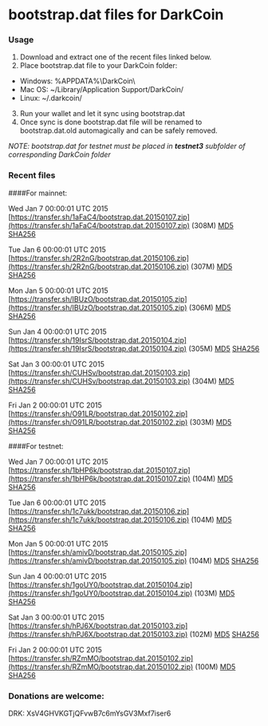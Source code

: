 # bootstrap.dat files for DarkCoin

### Usage

1. Download and extract one of the recent files linked below.
2. Place bootstrap.dat file to your DarkCoin folder:
 - Windows: %APPDATA%\DarkCoin\
 - Mac OS: ~/Library/Application Support/DarkCoin/
 - Linux: ~/.darkcoin/
3. Run your wallet and let it sync using bootstrap.dat
4. Once sync is done bootstrap.dat file will be renamed to bootstrap.dat.old automagically and can be safely removed.

_NOTE: bootstrap.dat for testnet must be placed in **testnet3** subfolder of corresponding DarkCoin folder_

### Recent files

####For mainnet:

Wed Jan  7 00:00:01 UTC 2015 [https://transfer.sh/1aFaC4/bootstrap.dat.20150107.zip](https://transfer.sh/1aFaC4/bootstrap.dat.20150107.zip) (308M) [MD5](https://transfer.sh/mbhjK/md5.txt) [SHA256](https://transfer.sh/1XXNc/sha256.txt)

Tue Jan  6 00:00:01 UTC 2015 [https://transfer.sh/2R2nG/bootstrap.dat.20150106.zip](https://transfer.sh/2R2nG/bootstrap.dat.20150106.zip) (307M) [MD5](https://transfer.sh/MSCmO/md5.txt) [SHA256](https://transfer.sh/1e83fy/sha256.txt)

Mon Jan  5 00:00:01 UTC 2015 [https://transfer.sh/IBUzO/bootstrap.dat.20150105.zip](https://transfer.sh/IBUzO/bootstrap.dat.20150105.zip) (306M) [MD5](https://transfer.sh/UZVYT/md5.txt) [SHA256](https://transfer.sh/1gg3Kj/sha256.txt)

Sun Jan  4 00:00:01 UTC 2015 [https://transfer.sh/19IsrS/bootstrap.dat.20150104.zip](https://transfer.sh/19IsrS/bootstrap.dat.20150104.zip) (305M) [MD5](https://transfer.sh/rCioj/md5.txt) [SHA256](https://transfer.sh/hC4dP/sha256.txt)

Sat Jan  3 00:00:01 UTC 2015 [https://transfer.sh/CUHSv/bootstrap.dat.20150103.zip](https://transfer.sh/CUHSv/bootstrap.dat.20150103.zip) (304M) [MD5](https://transfer.sh/19cmVh/md5.txt) [SHA256](https://transfer.sh/EgLiP/sha256.txt)

Fri Jan  2 00:00:01 UTC 2015 [https://transfer.sh/O91LR/bootstrap.dat.20150102.zip](https://transfer.sh/O91LR/bootstrap.dat.20150102.zip) (303M) [MD5](https://transfer.sh/SURTO/md5.txt) [SHA256](https://transfer.sh/13fhyU/sha256.txt)

####For testnet:

Wed Jan  7 00:00:01 UTC 2015 [https://transfer.sh/1bHP6k/bootstrap.dat.20150107.zip](https://transfer.sh/1bHP6k/bootstrap.dat.20150107.zip) (104M) [MD5](https://transfer.sh/YVb5V/md5.txt) [SHA256](https://transfer.sh/18Qc8i/sha256.txt)

Tue Jan  6 00:00:01 UTC 2015 [https://transfer.sh/1c7ukk/bootstrap.dat.20150106.zip](https://transfer.sh/1c7ukk/bootstrap.dat.20150106.zip) (104M) [MD5](https://transfer.sh/137ukY/md5.txt) [SHA256](https://transfer.sh/16RIv0/sha256.txt)

Mon Jan  5 00:00:01 UTC 2015 [https://transfer.sh/amivD/bootstrap.dat.20150105.zip](https://transfer.sh/amivD/bootstrap.dat.20150105.zip) (104M) [MD5](https://transfer.sh/OJfqw/md5.txt) [SHA256](https://transfer.sh/YEiR7/sha256.txt)

Sun Jan  4 00:00:01 UTC 2015 [https://transfer.sh/1goUY0/bootstrap.dat.20150104.zip](https://transfer.sh/1goUY0/bootstrap.dat.20150104.zip) (103M) [MD5](https://transfer.sh/sq7En/md5.txt) [SHA256](https://transfer.sh/Tl9xI/sha256.txt)

Sat Jan  3 00:00:01 UTC 2015 [https://transfer.sh/hPJ6X/bootstrap.dat.20150103.zip](https://transfer.sh/hPJ6X/bootstrap.dat.20150103.zip) (102M) [MD5](https://transfer.sh/18G7VT/md5.txt) [SHA256](https://transfer.sh/lInqb/sha256.txt)

Fri Jan  2 00:00:01 UTC 2015 [https://transfer.sh/RZmMO/bootstrap.dat.20150102.zip](https://transfer.sh/RZmMO/bootstrap.dat.20150102.zip) (100M) [MD5](https://transfer.sh/11Zgww/md5.txt) [SHA256](https://transfer.sh/9C1pf/sha256.txt)

### Donations are welcome:

DRK: XsV4GHVKGTjQFvwB7c6mYsGV3Mxf7iser6

